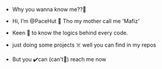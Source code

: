 - Why you wanna know me??🙂
- Hi, I’m @PaceHut 🧐
   Tho my mother call me 'Mafiz'
- Keen 🚀 to know the logics behind every code.
- just doing some projects ☠️ well you can find in my repos


- But you ✔️can (can't🚫) reach me now

<!---
PaceHut/PaceHut is a ✨ special ✨ repository because its `README.md` (this file) appears on your GitHub profile.
You can click the Preview link to take a look at your changes.
--->

